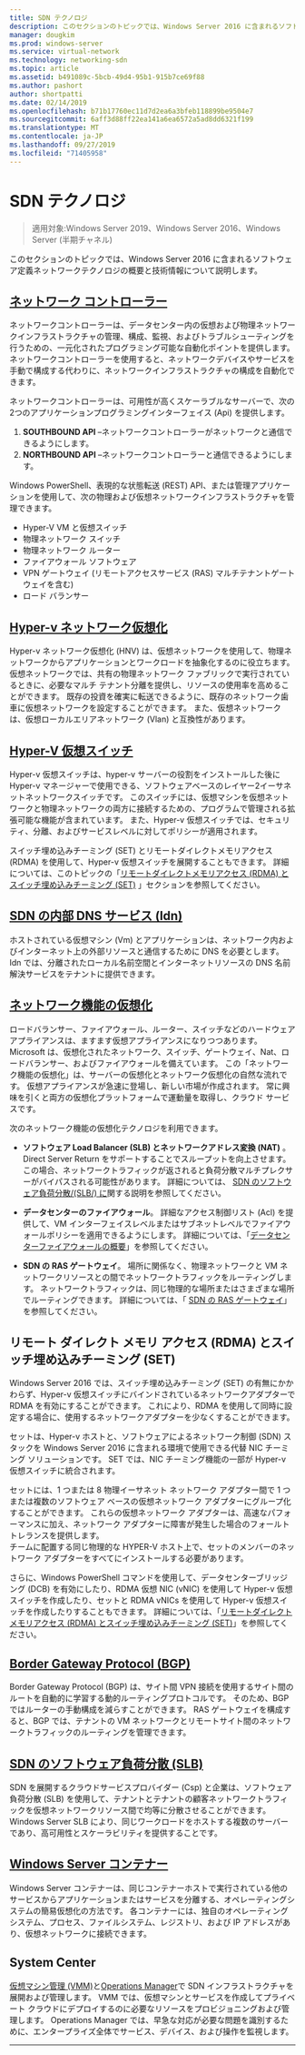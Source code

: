 ```yaml
---
title: SDN テクノロジ
description: このセクションのトピックでは、Windows Server 2016 に含まれるソフトウェア定義ネットワークテクノロジの概要と技術情報について説明します。
manager: dougkim
ms.prod: windows-server
ms.service: virtual-network
ms.technology: networking-sdn
ms.topic: article
ms.assetid: b491089c-5bcb-49d4-95b1-915b7ce69f88
ms.author: pashort
author: shortpatti
ms.date: 02/14/2019
ms.openlocfilehash: b71b17760ec11d7d2ea6a3bfeb118899be9504e7
ms.sourcegitcommit: 6aff3d88ff22ea141a6ea6572a5ad8dd6321f199
ms.translationtype: MT
ms.contentlocale: ja-JP
ms.lasthandoff: 09/27/2019
ms.locfileid: "71405958"
---
```

# <a name="sdn-technologies"></a>SDN テクノロジ

>適用対象:Windows Server 2019、Windows Server 2016、Windows Server (半期チャネル)

このセクションのトピックでは、Windows Server 2016 に含まれるソフトウェア定義ネットワークテクノロジの概要と技術情報について説明します。  

## <a name="network-controllernetwork-controllernetwork-controllermd"></a>[ネットワーク コントローラー](network-controller/Network-Controller.md)

ネットワークコントローラーは、データセンター内の仮想および物理ネットワークインフラストラクチャの管理、構成、監視、およびトラブルシューティングを行うための、一元化されたプログラミング可能な自動化ポイントを提供します。 ネットワークコントローラーを使用すると、ネットワークデバイスやサービスを手動で構成する代わりに、ネットワークインフラストラクチャの構成を自動化できます。 

ネットワークコントローラーは、可用性が高くスケーラブルなサーバーで、次の2つのアプリケーションプログラミングインターフェイス (Api) を提供します。

1. **SOUTHBOUND API** –ネットワークコントローラーがネットワークと通信できるようにします。
2. **NORTHBOUND API** –ネットワークコントローラーと通信できるようにします。

Windows PowerShell、表現的な状態転送 (REST) API、または管理アプリケーションを使用して、次の物理および仮想ネットワークインフラストラクチャを管理できます。

- Hyper-V VM と仮想スイッチ 
- 物理ネットワーク スイッチ 
- 物理ネットワーク ルーター 
- ファイアウォール ソフトウェア 
- VPN ゲートウェイ (リモートアクセスサービス (RAS) マルチテナントゲートウェイを含む) 
- ロード バランサー 
  
## <a name="hyper-v-network-virtualizationhyper-v-network-virtualizationhyper-v-network-virtualizationmd"></a>[Hyper-v ネットワーク仮想化](hyper-v-network-virtualization/Hyper-V-Network-Virtualization.md)

Hyper-v ネットワーク仮想化 (HNV) は、仮想ネットワークを使用して、物理ネットワークからアプリケーションとワークロードを抽象化するのに役立ちます。 仮想ネットワークでは、共有の物理ネットワーク ファブリックで実行されているときに、必要なマルチ テナント分離を提供し、リソースの使用率を高めることができます。 既存の投資を確実に転送できるように、既存のネットワーク歯車に仮想ネットワークを設定することができます。 また、仮想ネットワークは、仮想ローカルエリアネットワーク (Vlan) と互換性があります。
  
## <a name="hyper-v-virtual-switchvirtualizationhyper-v-virtual-switchhyper-v-virtual-switchmd"></a>[Hyper-V 仮想スイッチ](../../../virtualization/hyper-v-virtual-switch/Hyper-V-Virtual-Switch.md) 

Hyper-v 仮想スイッチは、hyper-v サーバーの役割をインストールした後に Hyper-v マネージャーで使用できる、ソフトウェアベースのレイヤー2イーサネットネットワークスイッチです。 このスイッチには、仮想マシンを仮想ネットワークと物理ネットワークの両方に接続するための、プログラムで管理される拡張可能な機能が含まれています。 また、Hyper-v 仮想スイッチでは、セキュリティ、分離、およびサービスレベルに対してポリシーが適用されます。
  
スイッチ埋め込みチーミング (SET) とリモートダイレクトメモリアクセス (RDMA) を使用して、Hyper-v 仮想スイッチを展開することもできます。 詳細については、このトピックの「[リモートダイレクトメモリアクセス (RDMA) とスイッチ埋め込みチーミング (SET)](#remote-direct-memory-access-rdma-and-switch-embedded-teaming-set) 」セクションを参照してください。

## <a name="internal-dns-service-idns-for-sdnidns-for-sdnmd"></a>[SDN の内部 DNS サービス (Idn)](Idns-for-Sdn.md)

ホストされている仮想マシン (Vm) とアプリケーションは、ネットワーク内およびインターネット上の外部リソースと通信するために DNS を必要とします。 Idn では、分離されたローカル名前空間とインターネットリソースの DNS 名前解決サービスをテナントに提供できます。 
  
## <a name="network-function-virtualizationnetwork-function-virtualizationnetwork-function-virtualizationmd"></a>[ネットワーク機能の仮想化](network-function-virtualization/Network-Function-Virtualization.md)

ロードバランサー、ファイアウォール、ルーター、スイッチなどのハードウェアアプライアンスは、ますます仮想アプライアンスになりつつあります。 Microsoft は、仮想化されたネットワーク、スイッチ、ゲートウェイ、Nat、ロードバランサー、およびファイアウォールを備えています。 この「ネットワーク機能の仮想化」は、サーバーの仮想化とネットワーク仮想化の自然な流れです。 仮想アプライアンスが急速に登場し、新しい市場が作成されます。 常に興味を引くと両方の仮想化プラットフォームで運動量を取得し、クラウド サービスです。 
  
次のネットワーク機能の仮想化テクノロジを利用できます。  
  
-   **ソフトウェア Load Balancer (SLB) とネットワークアドレス変換 (NAT)** 。 Direct Server Return をサポートすることでスループットを向上させます。この場合、ネットワークトラフィックが返されると負荷分散マルチプレクサーがバイパスされる可能性があります。 詳細については、 [SDN のソフトウェア負荷分散/(SLB/) に](network-function-virtualization/software-load-balancing-for-sdn.md)関する説明を参照してください。
  
-   **データセンターのファイアウォール**。 詳細なアクセス制御リスト (Acl) を提供して、VM インターフェイスレベルまたはサブネットレベルでファイアウォールポリシーを適用できるようにします。 詳細については、「[データセンターファイアウォールの概要](network-function-virtualization/Datacenter-Firewall-Overview.md)」を参照してください。
  
-   **SDN の RAS ゲートウェイ**。 場所に関係なく、物理ネットワークと VM ネットワークリソースとの間でネットワークトラフィックをルーティングします。 ネットワークトラフィックは、同じ物理的な場所またはさまざまな場所でルーティングできます。 詳細については、「 [SDN の RAS ゲートウェイ](network-function-virtualization/RAS-Gateway-for-SDN.md)」を参照してください。

## <a name="remote-direct-memory-access-rdma-and-switch-embedded-teaming-set"></a>リモート ダイレクト メモリ アクセス (RDMA) とスイッチ埋め込みチーミング (SET)  
Windows Server 2016 では、スイッチ埋め込みチーミング (SET) の有無にかかわらず、Hyper-v 仮想スイッチにバインドされているネットワークアダプターで RDMA を有効にすることができます。 これにより、RDMA を使用して同時に設定する場合に、使用するネットワークアダプターを少なくすることができます。  
  
セットは、Hyper-v ホストと、ソフトウェアによるネットワーク制御 (SDN) スタックを Windows Server 2016 に含まれる環境で使用できる代替 NIC チーミング ソリューションです。 SET では、NIC チーミング機能の一部が Hyper-v 仮想スイッチに統合されます。  
  
セットには、1 つまたは 8 物理イーサネット ネットワーク アダプター間で 1 つまたは複数のソフトウェア ベースの仮想ネットワーク アダプターにグループ化することができます。 これらの仮想ネットワーク アダプターは、高速なパフォーマンスに加え、ネットワーク アダプターに障害が発生した場合のフォールト トレランスを提供します。  
チームに配置する同じ物理的な HYPER-V ホスト上で、セットのメンバーのネットワーク アダプターをすべてにインストールする必要があります。  
  
さらに、Windows PowerShell コマンドを使用して、データセンターブリッジング (DCB) を有効にしたり、RDMA 仮想 NIC (vNIC) を使用して Hyper-v 仮想スイッチを作成したり、セットと RDMA vNICs を使用して Hyper-v 仮想スイッチを作成したりすることもできます。 詳細については、「[リモートダイレクトメモリアクセス (RDMA) とスイッチ埋め込みチーミング (SET)](https://docs.microsoft.com/windows-server/virtualization/hyper-v-virtual-switch/rdma-and-switch-embedded-teaming.md)」を参照してください。

## <a name="border-gateway-protocol-bgpremoteremote-accessbgpborder-gateway-protocol-bgpmd"></a>[Border Gateway Protocol (BGP)](../../../remote/remote-access/bgp/Border-Gateway-Protocol-BGP.md)
  
Border Gateway Protocol (BGP) は、サイト間 VPN 接続を使用するサイト間のルートを自動的に学習する動的ルーティングプロトコルです。 そのため、BGP ではルーターの手動構成を減らすことができます。   RAS ゲートウェイを構成すると、BGP では、テナントの VM ネットワークとリモートサイト間のネットワークトラフィックのルーティングを管理できます。  
  
## <a name="software-load-balancing-slb-for-sdnnetwork-function-virtualizationsoftware-load-balancing-for-sdnmd"></a>[SDN のソフトウェア負荷分散 (SLB)](network-function-virtualization/software-load-balancing-for-sdn.md)
SDN を展開するクラウドサービスプロバイダー (Csp) と企業は、ソフトウェア負荷分散 (SLB) を使用して、テナントとテナントの顧客ネットワークトラフィックを仮想ネットワークリソース間で均等に分散させることができます。 Windows Server SLB により、同じワークロードをホストする複数のサーバーであり、高可用性とスケーラビリティを提供することです。 

## <a name="windows-server-containerscontainerscontainer-networking-overviewmd"></a>[Windows Server コンテナー](Containers/Container-networking-overview.md)

Windows Server コンテナーは、同じコンテナーホストで実行されている他のサービスからアプリケーションまたはサービスを分離する、オペレーティングシステムの簡易仮想化の方法です。 各コンテナーには、独自のオペレーティングシステム、プロセス、ファイルシステム、レジストリ、および IP アドレスがあり、仮想ネットワークに接続できます。 

## <a name="system-center"></a>System Center

[仮想マシン管理 (VMM)](https://docs.microsoft.com/system-center/vmm/)と[Operations Manager](https://docs.microsoft.com/system-center/scom/)で SDN インフラストラクチャを展開および管理します。 VMM では、仮想マシンとサービスを作成してプライベート クラウドにデプロイするのに必要なリソースをプロビジョニングおよび管理します。  Operations Manager では、早急な対応が必要な問題を識別するために、エンタープライズ全体でサービス、デバイス、および操作を監視します。 


---